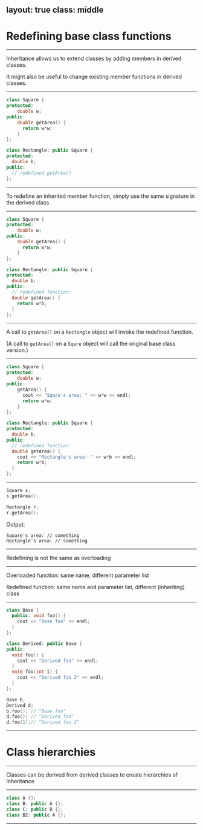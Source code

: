 layout: true
class: middle
---

# Redefining base class functions

---

Inheritance allows us to extend classes by adding members in derived classes.

It might also be useful to change existing member functions in derived classes.

---

```c++
class Square {
protected:
    double w;
public:
    double getArea() {
      return w*w;
    }
};

class Rectangle: public Square {
protected:
  double b;
public:
  // redefined getArea()
};
```

---

To redefine an inherited member function, simply use the same signature in the derived class

---

```c++
class Square {
protected:
    double w;
public:
    double getArea() {
      return w*w;
    }
};

class Rectangle: public Square {
protected:
  double b;
public:
  // redefined function:
  double getArea() {
    return w*b;
  }
};
```

---

A call to `getArea()` on a `Rectangle` object will invoke the redefined function.

(A call to `getArea()` on a `Sqare` object will call the original base class version.)

---

```c++
class Square {
protected:
    double w;
public:
    getArea() {
      cout << "Sqare's area: " << w*w << endl;
      return w*w;
    }
};

class Rectangle: public Square {
protected:
  double b;
public:
  // redefined function:
  double getArea() {
    cout << "Rectangle's area: " << w*b << endl;
    return w*b;
  }
};
```

---

```c++
Square s;
s.getArea();

Rectangle r;
r.getArea();
```
Output:
```
Square's area: // something
Rectangle's area: // something
```

---

Redefining is not the same as overloading

---

Overloaded function: same name, different parameter list

Redefined function: same name and parameter list, different (inheriting) class

---

```c++
class Base {
  public: void foo() {
    cout << "Base foo" << endl;
  }
};

class Derived: public Base {
public:
  void foo() {
    cout << "Derived foo" << endl;
  }
  void foo(int i) {
    cout << "Derived foo 2" << endl;
  }
};

Base b;
Derived d;
b.foo(); // "Base foo"
d.foo(); // "Derived foo"
d.foo(1);// "Derived foo 2"
```

---

# Class hierarchies

---

Classes can be derived from derived classes to create hierarchies of Inheritance

---
```c++
class A {};
class B: public A {};
class C: public B {};
class B2: public A {};
```
---
